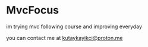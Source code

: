 # MvcFocus
im trying mvc 
following course and improving everyday

you can contact me at kutaykayikci@proton.me
